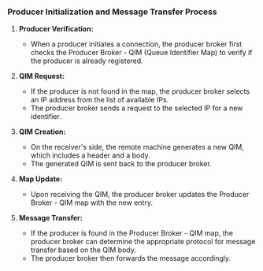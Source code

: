 ### Producer Initialization and Message Transfer Process

1. **Producer Verification:**
   - When a producer initiates a connection, the producer broker first checks the Producer Broker - QIM (Queue Identifier Map) to verify if the producer is already registered.
   
2. **QIM Request:**
   - If the producer is not found in the map, the producer broker selects an IP address from the list of available IPs.
   - The producer broker sends a request to the selected IP for a new identifier.
   
3. **QIM Creation:**
   - On the receiver's side, the remote machine generates a new QIM, which includes a header and a body.
   - The generated QIM is sent back to the producer broker.
   
4. **Map Update:**
   - Upon receiving the QIM, the producer broker updates the Producer Broker - QIM map with the new entry.
   
5. **Message Transfer:**
   - If the producer is found in the Producer Broker - QIM map, the producer broker can determine the appropriate protocol for message transfer based on the QIM body.
   - The producer broker then forwards the message accordingly.

